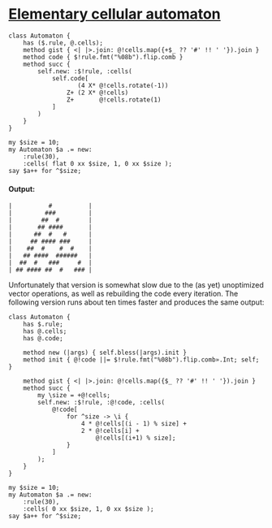 [1]: http://rosettacode.org/wiki/Elementary_cellular_automaton

# [Elementary cellular automaton][1]

```perl6
class Automaton {
    has ($.rule, @.cells);
    method gist { <| |>.join: @!cells.map({+$_ ?? '#' !! ' '}).join }
    method code { $!rule.fmt("%08b").flip.comb }
    method succ {
        self.new: :$!rule, :cells(
            self.code[
                   (4 X* @!cells.rotate(-1))
                Z+ (2 X* @!cells)
                Z+       @!cells.rotate(1)
            ]
        )
    }
}
 
my $size = 10;
my Automaton $a .= new:
    :rule(30),
    :cells( flat 0 xx $size, 1, 0 xx $size );
say $a++ for ^$size;
```

#### Output:
```
|          #          |
|         ###         |
|        ##  #        |
|       ## ####       |
|      ##  #   #      |
|     ## #### ###     |
|    ##  #    #  #    |
|   ## ####  ######   |
|  ##  #   ###     #  |
| ## #### ##  #   ### |
```


Unfortunately that version is somewhat slow due to the (as yet) unoptimized vector operations, as well as rebuilding the code every iteration. The following version runs about ten times faster and produces the same output:

```perl6
class Automaton {
    has $.rule;
    has @.cells;
    has @.code;
 
    method new (|args) { self.bless(|args).init }
    method init { @!code ||= $!rule.fmt("%08b").flip.comb».Int; self; }
 
    method gist { <| |>.join: @!cells.map({$_ ?? '#' !! ' '}).join }
    method succ {
        my \size = +@!cells;
        self.new: :$!rule, :@!code, :cells(
            @!code[
                for ^size -> \i {
                    4 * @!cells[(i - 1) % size] +
                    2 * @!cells[i] +
                        @!cells[(i+1) % size];
                }
            ]
        );
    }
}
 
my $size = 10;
my Automaton $a .= new:
    :rule(30),
    :cells( 0 xx $size, 1, 0 xx $size );
say $a++ for ^$size;
```